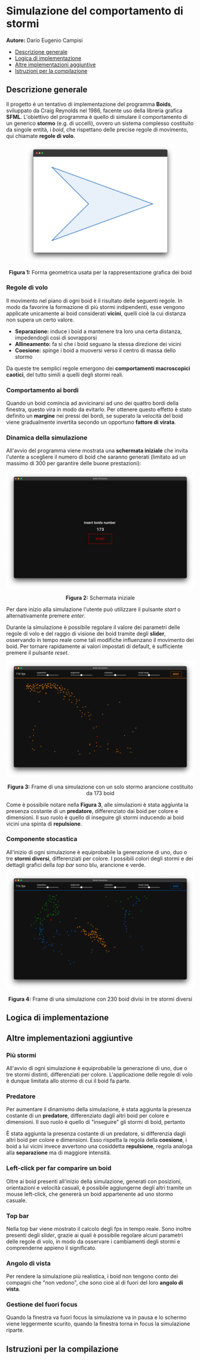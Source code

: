 # Simulazione del comportamento di stormi
**Autore:** Dario Eugenio Campisi

- [Descrizione generale](#descrizione-generale)
- [Logica di implementazione](#logica-di-implementazione)
- [Altre implementazioni aggiuntive](#implementazioni-aggiuntive)
- [Istruzioni per la compilazione](#istruzioni-per-la-compilazione)

## Descrizione generale
Il progetto è un tentativo di implementazione del programma **Boids**, sviluppato da Craig Reynolds nel 1986, facente uso della libreria grafica **SFML**. L'obiettivo del programma è quello di simulare il comportamento di un generico **stormo** (e.g. di uccelli), ovvero un sistema complesso costituito da singole entità, i *boid*, che rispettano delle precise regole di movimento, qui chiamate **regole di volo**.

<div align="center">
<img src="utility/boid_shape1.png" width="400">

<b>Figura 1:</b> Forma geometrica usata per la rappresentazione grafica dei boid
</div>

### Regole di volo
Il movimento nel piano di ogni boid è il risultato delle seguenti regole. In modo da favorire la formazione di più stormi indipendenti, esse vengono applicate unicamente ai boid considerati **vicini**, quelli cioè la cui distanza non supera un certo valore.

- **Separazione:** induce i boid a mantenere tra loro una certa distanza, impedendogli così di sovrapporsi
- **Allineamento:** fa sì che i boid seguano la stessa direzione dei vicini
- **Coesione:** spinge i boid a muoversi verso il centro di massa dello stormo

Da queste tre semplici regole emergono dei **comportamenti macroscopici caotici**, del tutto simili a quelli degli stormi reali.

### Comportamento ai bordi
Quando un boid comincia ad avvicinarsi ad uno dei quattro bordi della finestra, questo vira in modo da evitarlo. Per ottenere questo effetto è stato definito un **margine** nei pressi dei bordi, se superato la velocità del boid viene gradualmente invertita secondo un opportuno **fattore di virata**.

### Dinamica della simulazione
All'avvio del programma viene mostrata una **schermata iniziale** che invita l'utente a scegliere il numero di boid che saranno generati (limitato ad un massimo di 300 per garantire delle buone prestazioni):

<div align="center">
<img src="utility/initial_screen.png">

<b>Figura 2:</b> Schermata iniziale
</div>

Per dare inizio alla simulazione l'utente può utilizzare il pulsante *start* o alternativamente premere *enter*.

Durante la simulazione è possibile regolare il valore dei parametri delle regole di volo e del raggio di visione dei boid tramite degli **slider**, osservando in tempo reale come tali modifiche influenzano il movimento dei boid. Per tornare rapidamente ai valori impostati di default, è sufficiente premere il pulsante *reset*.

<div align="center">
<img src="utility/one_flock.png">

<b>Figura 3:</b> Frame di una simulazione con un solo stormo arancione costituito da 173 boid
</div>


Come è possibile notare nella **Figura 3**, alle simulazioni è stata aggiunta la presenza costante di un **predatore**, differenziato dai boid per colore e dimensioni. Il suo ruolo è quello di inseguire gli stormi inducendo ai boid vicini una spinta di **repulsione**.

### Componente stocastica
All'inizio di ogni simulazione è equiprobabile la generazione di uno, duo o tre **stormi diversi**, differenziati per colore. I possibili colori degli stormi e dei dettagli grafici della *top bar* sono blu, arancione e verde.

<div align="center">
<img src="utility/three_flocks.png">

<b>Figura 4:</b> Frame di una simulazione con 230 boid divisi in tre stormi diversi
</div>


## Logica di implementazione

## Altre implementazioni aggiuntive
### Più stormi
All'avvio di ogni simulazione è equiprobabile la generazione di uno, due o tre stormi distinti, differenziati per colore. L'applicazione delle regole di volo è dunque limitata allo stormo di cui il boid fa parte.

### Predatore
Per aumentare il dinamismo della simulazione, è stata aggiunta la presenza costante di un **predatore**, differenziato dagli altri boid per colore e dimensioni. Il suo ruolo è quello di "inseguire" gli stormi di boid, pertanto 

È stata aggiunta la presenza costante di un predatore, si differenzia dagli altri boid per colore e dimensioni. Esso rispetta la regola della **coesione**, i boid a lui vicini invece avvertono una cosiddetta **repulsione**, regola analoga alla **separazione** ma di maggiore intensità.

### Left-click per far comparire un boid
Oltre ai boid presenti all'inizio della simulazione, generati con posizioni, orientazioni e velocità casuali, è possibile aggiungerne degli altri tramite un mouse left-click, che genererà un boid appartenente ad uno stormo casuale.

### Top bar
Nella top bar viene mostrato il calcolo degli fps in tempo reale. Sono inoltre presenti degli *slider*, grazie ai quali è possibile regolare alcuni parametri delle regole di volo, in modo da osservare i cambiamenti degli stormi e comprenderne appieno il significato.

### Angolo di vista
Per rendere la simulazione più realistica, i boid non tengono conto dei compagni che "non vedono", che sono cioè al di fuori del loro **angolo di vista**.

### Gestione del fuori focus
Quando la finestra va fuori focus la simulazione va in pausa e lo schermo viene leggermente scurito, quando la finestra torna in focus la simulazione riparte.

## Istruzioni per la compilazione